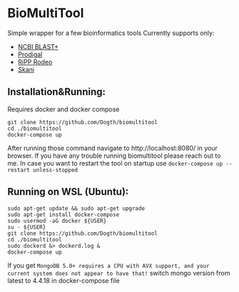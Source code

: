 # BioMultiTool
Simple wrapper for a few bioinformatics tools
Currently supports only:
- [NCBI BLAST+](https://blast.ncbi.nlm.nih.gov/Blast.cgi)
- [Prodigal](https://github.com/hyattpd/Prodigal)
- [RiPP Rodeo](https://www.ripp.rodeo/)
- [Skani](https://github.com/bluenote-1577/skani)

## Installation&Running: 
Requires docker and docker compose

    git clone https://github.com/Dogth/biomultitool
    cd ./biomultitool
    docker-compose up

After running those command navigate to http://localhost:8080/ in your browser.
If you have any trouble running biomultitool please reach out to me.
In case you want to restart the tool on startup use ```docker-compose up --restart unless-stopped```

## Running on WSL (Ubuntu):
    
    sudo apt-get update && sudo apt-get upgrade
    sudo apt-get install docker-compose
    sudo usermod -aG docker ${USER}
    su - ${USER}
    git clone https://github.com/Dogth/biomultitool
    cd ./biomultitool
    sudo dockerd &> dockerd.log &
    docker-compose up
 If you get ```MongoDB 5.0+ requires a CPU with AVX support, and your current system does not appear to have that!``` switch mongo version from latest to 4.4.18 in docker-compose file

